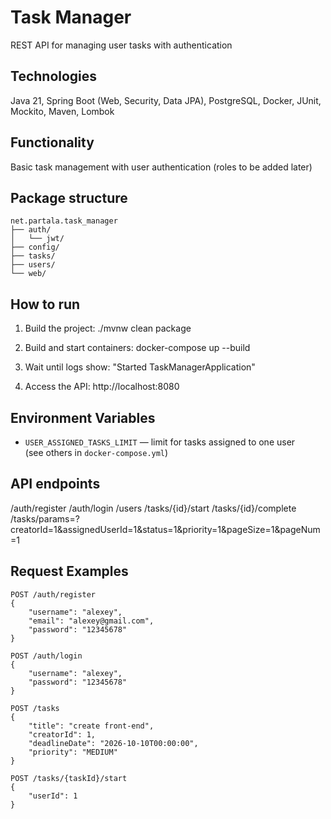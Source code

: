 
# Task Manager
REST API for managing user tasks with authentication

## Technologies
Java 21, Spring Boot (Web, Security, Data JPA), PostgreSQL, Docker, JUnit, Mockito, Maven, Lombok

## Functionality
Basic task management with user authentication (roles to be added later)

## Package structure
```
net.partala.task_manager
├── auth/
│   └── jwt/
├── config/
├── tasks/
├── users/
└── web/
```
## How to run

1. Build the project:
   ./mvnw clean package

2. Build and start containers:
   docker-compose up --build

3. Wait until logs show:
   "Started TaskManagerApplication"

4. Access the API:
   http://localhost:8080
## Environment Variables
- `USER_ASSIGNED_TASKS_LIMIT` — limit for tasks assigned to one user  
  (see others in `docker-compose.yml`)

## API endpoints
/auth/register
/auth/login
/users
/tasks/{id}/start
/tasks/{id}/complete
/tasks/params=?creatorId=1&assignedUserId=1&status=1&priority=1&pageSize=1&pageNum=1
## Request Examples
	POST /auth/register
	{
		"username": "alexey",
		"email": "alexey@gmail.com",
		"password": "12345678"
	}
	
	POST /auth/login
	{
		"username": "alexey",
		"password": "12345678"
	}
	
	POST /tasks
	{
		"title": "create front-end",
		"creatorId": 1,
		"deadlineDate": "2026-10-10T00:00:00",
		"priority": "MEDIUM"
	}

	POST /tasks/{taskId}/start
	{
		"userId": 1
	}
